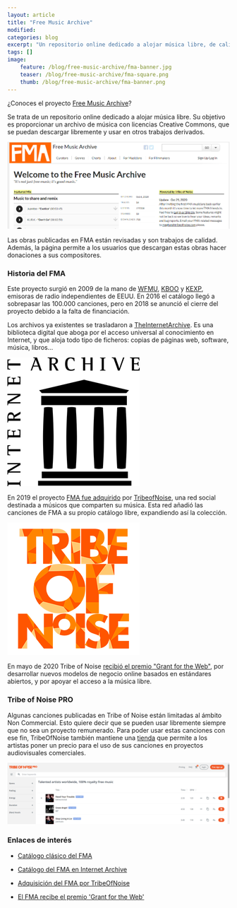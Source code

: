 ```yaml
---
layout: article
title: "Free Music Archive"
modified:
categories: blog
excerpt: "Un repositorio online dedicado a alojar música libre, de calidad, y que permite su uso en trabajos derivados."
tags: []
image:
    feature: /blog/free-music-archive/fma-banner.jpg
    teaser: /blog/free-music-archive/fma-square.png
    thumb: /blog/free-music-archive/fma-banner.png
---
```


¿Conoces el proyecto [Free Music Archive](https://www.freemusicarchive.org/home)?

Se trata de un repositorio online dedicado a alojar música libre. Su objetivo es proporcionar un archivo de música con licencias Creative Commons, que se puedan descargar libremente y usar en otros trabajos derivados.

![Captura Busqueda en FMA](../../images/blog/free-music-archive/captura01.png)

Las obras publicadas en FMA están revisadas y son trabajos de calidad. Además, la página permite a los usuarios que descargan estas obras hacer donaciones a sus compositores.

### Historia del FMA

Este proyecto surgió en 2009 de la mano de [WFMU](https://wfmu.org/), [KBOO](https://kboo.fm/) y [KEXP](https://www.kexp.org/), emisoras de radio independientes de EEUU. En 2016 el catálogo llegó a sobrepasar las 100.000 canciones, pero en 2018 se anunció el cierre del proyecto debido a la falta de financiación.

Los archivos ya existentes se trasladaron a [TheInternetArchive](https://archive.org/). Es una biblioteca digital que aboga por el acceso universal al conocimiento en Internet, y que aloja todo tipo de ficheros: copias de páginas web, software, música, libros...  

![The Internet Archive logo](../../images/blog/free-music-archive/Internet_Archive_logo_and_wordmark.svg.png)

En 2019 el proyecto [FMA fue adquirido](https://www.prweb.com/releases/global_music_community_tribe_of_noise_acquires_free_music_archive/prweb16583352.htm) por [TribeofNoise](https://www.tribeofnoise.com/), una red social destinada a músicos que comparten su música. Esta red añadió las canciones de FMA a su propio catálogo libre, expandiendo así la colección.

![Tribe of Noise logo](../../images/blog/free-music-archive/tribeofnoise.png)

En mayo de 2020 Tribe of Noise [recibió el premio "Grant for the Web"](https://www.grantfortheweb.org/blog/free-music-archive), por desarrollar nuevos modelos de negocio online basados en estándares abiertos, y por apoyar el acceso a la música libre.

### Tribe of Noise PRO

Algunas canciones publicadas en Tribe of Noise están limitadas al ámbito Non Commercial. Esto quiere decir que se pueden usar libremente siempre que no sea un proyecto remunerado. Para poder usar estas canciones con ese fin, TribeOfNoise también mantiene una [tienda](https://prosearch.tribeofnoise.com/search/index) que permite a los artistas poner un precio para el uso de sus canciones en proyectos audiovisuales comerciales. 

![Captura Tribe of Noise PRO](../../images/blog/free-music-archive/captura02.png)

### Enlaces de interés

* [Catálogo clásico del FMA](https://www.freemusicarchive.org/home)

* [Catálogo del FMA en Internet Archive](https://archive.org/details/freemusicarchive)

* [Adquisición del FMA por TribeOfNoise](https://www.prweb.com/releases/global_music_community_tribe_of_noise_acquires_free_music_archive/prweb16583352.htm)

* [El FMA recibe el premio 'Grant for the Web'](https://www.grantfortheweb.org/blog/free-music-archive)
